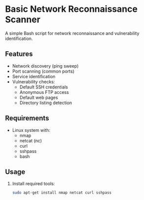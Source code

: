 # Basic Network Reconnaissance Scanner
A simple Bash script for network reconnaissance and vulnerability identification.

## Features
- Network discovery (ping sweep)
- Port scanning (common ports)
- Service identification
- Vulnerability checks:
  - Default SSH credentials
  - Anonymous FTP access
  - Default web pages
  - Directory listing detection

## Requirements
- Linux system with:
  - nmap
  - netcat (nc)
  - curl
  - sshpass
  - bash

## Usage
1. Install required tools:
   ```bash
   sudo apt-get install nmap netcat curl sshpass